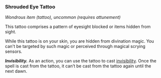 ### Shrouded Eye Tattoo
*Wondrous item (tattoo), uncommon (requires attunement)*

This tattoo comprises a pattern of eyesight blocked or items hidden from sight. 

While this tattoo is on your skin, you are hidden from divination magic. You can't be targeted by such magic or perceived through magical scrying sensors.

***Invisibility.*** As an action, you can use the tattoo to cast [invisibility](../Spells/invisibility.md). Once the spell is cast from the tattoo, it can’t be cast from the tattoo again until the next dawn.
